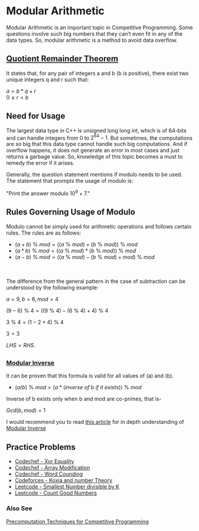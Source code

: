 
# Modular Arithmetic

Modular Arithmetic is an important topic in Competitive Programming. Some questions involve such big numbers that they can’t even fit in any of the data types. So, modular arithmetic is a method to avoid data overflow.


## [Quotient Remainder Theorem](https://www.geeksforgeeks.org/quotient-remainder-theorem/)
It states that, for any pair of integers a and b (b is positive), there exist two unique integers q and r such that:

$a = b * q + r$  
$0 \le r < b$


## Need for Usage

The largest data type in C++ is unsigned long long int, which is of 64-bits and can handle integers from 0 to $2^{64}-1$. But sometimes, the computations are so big that this data type cannot handle such big computations. And if overflow happens, it does not generate an error in most cases and just returns a garbage value. So, knowledge of this topic becomes a must to remedy the error if it arises.

Generally, the question statement mentions if modulo needs to be used. The statement that prompts the usage of modulo is:

"Print the answer modulo $10^9+7$."


## Rules Governing Usage of Modulo

Modulo cannot be simply used for arithmetic operations and follows certain rules. The rules are as follows:

- $(a + b)$ % $mod = ((a$ % $mod) + (b$ % $mod))$ % $mod$
- $(a * b)$ % $mod = ((a$ % $mod) * (b$ % $mod))$ % $mod$
- $(a - b)$ % $mod = ((a$ % $mod) - (b$ % $mod) + mod)$ % $mod$

<br>
<br>
The difference from the general pattern in the case of subtraction can be understood by the following example:

$a = 9, b = 6, mod = 4$

$(9-6)$ % $4 = ((9$ % $4)-(6$ % $4)+4)$ % $4$

$3$ % $4 = (1-2+4)$ % $4$

$3 = 3$

$LHS=RHS.$

##

### [Modular Inverse](https://cp-algorithms.com/algebra/module-inverse.html) 

It can be proven that this formula is valid for all values of \(a\) and \(b\).

- $(a / b)$ % $mod = (a * (inverse\ of\ b\ if\ it\ exists))$ % $mod$

Inverse of b exists only when b and mod are co-primes, that is-

$Gcd( b , mod ) = 1$

I would recommend you to read [this article](https://cp-algorithms.com/algebra/module-inverse.html) for in depth understanding of [Modular Inverse](https://cp-algorithms.com/algebra/module-inverse.html)
<br>

## Practice Problems 
    
- [Codechef - Xor Equality](https://www.codechef.com/problems/XOREQUAL)
- [Codechef - Array Modification](https://www.codechef.com/problems/MARM)
- [Codechef - Word Counding](https://www.codechef.com/problems/WCOUNT)
- [Codeforces - Koxia and number Theory](https://codeforces.com/problemset/problem/1770/C)
- [Leetcode - Smallest Number divisible by K](https://leetcode.com/problems/smallest-integer-divisible-by-k/description/)
- [Leetcode - Count Good Numbers](https://leetcode.com/problems/count-good-numbers/)

### Also See

[Precomputation Techniques for Competitive Programming](https://www.geeksforgeeks.org/precomputation-techniques-for-competitive-programming/)


    
    